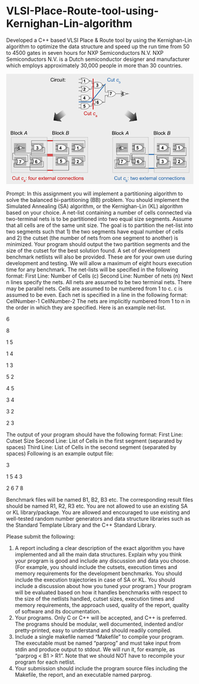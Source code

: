 # VLSI-Place-Route-tool-using-Kernighan-Lin-algorithm
Developed a C++ based VLSI Place &amp; Route tool by using the Kernighan-Lin algorithm to optimize the data structure and speed up the run time from 50 to 4500 gates in seven hours for NXP Semiconductors N.V. NXP Semiconductors N.V. is a Dutch semiconductor designer and manufacturer which employs approximately 30,000 people in more than 30 countries.

![example image](/example.png "Example Image")

Prompt: In this assignment you will implement a partitioning algorithm to solve the balanced bi-partitioning (BB)
problem. You should implement the Simulated Annealing (SA) algorithm, or the Kernighan-Lin (KL)
algorithm based on your choice.
A net-list containing a number of cells connected via two-terminal nets is to be partitioned into two
equal size segments. Assume that all cells are of the same unit size. The goal is to partition the net-list
into two segments such that 1) the two segments have equal number of cells and 2) the cutset (the
number of nets from one segment to another) is minimized. Your program should output the two
partition segments and the size of the cutset for the best solution found.
A set of development benchmark netlists will also be provided. These are for your own use during
development and testing. We will allow a maximum of eight hours execution time for any benchmark.
The net-lists will be specified in the following format:
First Line: Number of Cells (c)
Second Line: Number of nets (n)
Next n lines specify the nets.
All nets are assumed to be two terminal nets. There may be parallel nets. Cells are assumed to be
numbered from 1 to c. c is assumed to be even. Each net is specified in a line in the following format:
CellNumber-1 CellNumber-2
The nets are implicitly numbered from 1 to n in the order in which they are specified.
Here is an example net-list.

6 

8

1 5

1 4

1 3

5 2

4 5

3 4

3 2

2 3

The output of your program should have the following format:
First Line: Cutset Size
Second Line: List of Cells in the first segment (separated by spaces)
Third Line: List of Cells in the second segment (separated by spaces)
Following is an example output file:

3

1 5 4 3

2 6 7 8

Benchmark files will be named B1, B2, B3 etc. The corresponding result files should be named R1, R2,
R3 etc.
You are not allowed to use an existing SA or KL library/package. You are allowed and encouraged to
use existing and well-tested random number generators and data structure libraries such as the
Standard Template Library and the C++ Standard Library.

Please submit the following:
1. A report including a clear description of the exact algorithm you have implemented and all the main
data structures. Explain why you think your program is good and include any discussion and data
you choose. (For example, you should include the cutsets, execution times and memory
requirements for the development benchmarks. You should include the execution trajectories in
case of SA or KL. You should include a discussion about how you tuned your program.)
Your program will be evaluated based on how it handles benchmarks with respect to the size of the
netlists handled, cutset sizes, execution times and memory requirements, the approach used,
quality of the report, quality of software and its documentation.
2. Your programs. Only C or C++ will be accepted, and C++ is preferred. The programs should be
modular, well documented, indented and/or pretty-printed, easy to understand and should readily
compiled.
3. Include a single makefile named “Makefile” to compile your program. The executable must be
named “parprog” and must take input from stdin and produce output to stdout. We will run it, for
example, as “parprog &lt; B1 &gt; R1”. Note that we should NOT have to recompile your program for
each netlist.
4. Your submission should include the program source files including the Makefile, the report, and an
executable named parprog.
